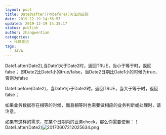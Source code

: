 ```yaml
---
layout: post
title: Date的after()与before()方法的区别
date: 2019-12-19 14:36:53
updated: 2019-12-19 14:38:17
status: publish
author: zhangwentian
categories: 
  - 代码笔记
tags: 
  - JAVA
---
```



Date1.after(Date2),当Date1大于Date2时，返回TRUE，当小于等于时，返回false；
即Date2比Date1小的true/false，当Date2日期比Date1小的时候为true，否则为false

Date1.before(Date2)，当Date1小于Date2时，返回TRUE，当大于等于时，返回false；

如果业务数据存在相等的时候，而且相等时也需要做相应的业务判断或处理时，请注意。

如果有这样的需求，在某个日期内的业务check，那么你需要使用：！Date1.after(Date2)![20170607212025634.png][1]


  [1]: https://xtboke.cn/upload/2019/12/701565413.png